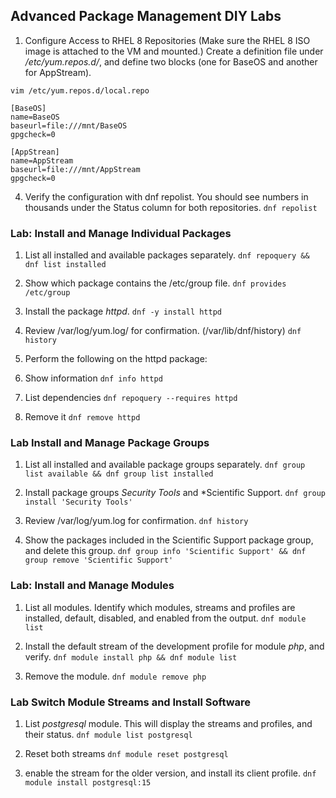 ## Advanced Package Management DIY Labs

1. Configure Access to RHEL 8 Repositories (Make sure the RHEL 8 ISO image is attached to the VM and mounted.)  Create a definition file under */etc/yum.repos.d/*, and define two blocks (one for BaseOS and another for AppStream). 

`vim /etc/yum.repos.d/local.repo`

```
[BaseOS]
name=BaseOS 
baseurl=file:///mnt/BaseOS 
gpgcheck=0 

[AppStrean]
name=AppStream 
baseurl=file:///mnt/AppStream 
gpgcheck=0
```

4. Verify the configuration with dnf repolist. You should see numbers in thousands under the Status column for both repositories. 
`dnf repolist`

### Lab:  Install and Manage Individual Packages

1. List all installed and available packages separately. 
`dnf repoquery && dnf list installed`

2. Show which package contains the /etc/group file. 
`dnf provides /etc/group`

3. Install the package *httpd*. 
`dnf -y install httpd`

4. Review /var/log/yum.log/ for confirmation. (/var/lib/dnf/history)
`dnf history`

5. Perform the following on the httpd package: 
1. Show information 
`dnf info httpd`

2. List dependencies
`dnf repoquery --requires httpd`

3. Remove it
`dnf remove httpd`

### Lab Install and Manage Package Groups

1. List all installed and available package groups separately. 
`dnf group list available && dnf group list installed`

2. Install package groups *Security Tools* and *Scientific Support. 
`dnf group install 'Security Tools'`

3. Review /var/log/yum.log for confirmation. 
`dnf history`

4. Show the packages included in the Scientific Support package group, and delete this group.
`dnf group info 'Scientific Support' && dnf group remove 'Scientific Support'`


### Lab: Install and Manage Modules

1. List all modules. Identify which modules, streams and profiles are installed, default, disabled, and enabled from the output. 
`dnf module list`

2. Install the default stream of the development profile for module *php*, and verify. 
`dnf module install php && dnf module list`

3. Remove the module. 
`dnf module remove php`
### Lab Switch Module Streams and Install Software

1. List *postgresql* module. This will display the streams and profiles, and their status. 
`dnf module list postgresql`

2. Reset both streams
`dnf module reset postgresql`

3. enable the stream for the older version, and install its client profile.
`dnf module install postgresql:15
 `